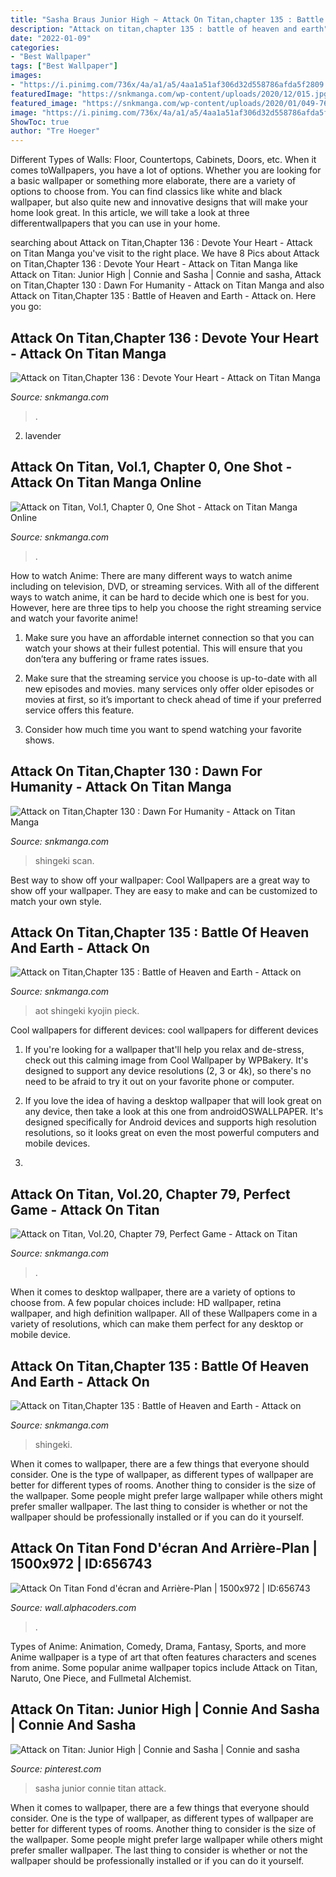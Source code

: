 ```yaml
---
title: "Sasha Braus Junior High ~ Attack On Titan,chapter 135 : Battle Of Heaven And Earth"
description: "Attack on titan,chapter 135 : battle of heaven and earth"
date: "2022-01-09"
categories:
- "Best Wallpaper"
tags: ["Best Wallpaper"]
images:
- "https://i.pinimg.com/736x/4a/a1/a5/4aa1a51af306d32d558786afda5f2809.jpg"
featuredImage: "https://snkmanga.com/wp-content/uploads/2020/12/015.jpg"
featured_image: "https://snkmanga.com/wp-content/uploads/2020/01/049-768x1180.jpg"
image: "https://i.pinimg.com/736x/4a/a1/a5/4aa1a51af306d32d558786afda5f2809.jpg"
ShowToc: true
author: "Tre Hoeger"
---
```



Different Types of Walls: Floor, Countertops, Cabinets, Doors, etc.
When it comes toWallpapers, you have a lot of options. Whether you are looking for a basic wallpaper or something more elaborate, there are a variety of options to choose from. You can find classics like white and black wallpaper, but also quite new and innovative designs that will make your home look great. In this article, we will take a look at three differentwallpapers that you can use in your home.

	

		
searching about Attack on Titan,Chapter 136 : Devote Your Heart - Attack on Titan Manga you've visit to the right place. We have 8 Pics about Attack on Titan,Chapter 136 : Devote Your Heart - Attack on Titan Manga like Attack on Titan: Junior High | Connie and Sasha | Connie and sasha, Attack on Titan,Chapter 130 : Dawn For Humanity - Attack on Titan Manga and also Attack on Titan,Chapter 135 : Battle of Heaven and Earth - Attack on. Here you go:
		
    
## Attack On Titan,Chapter 136 : Devote Your Heart - Attack On Titan Manga

<img loading=lazy src="https://snkmanga.com/wp-content/uploads/2020/12/028-1-768x1153.jpg" onerror="this.onerror=null;this.src='https://tse1.mm.bing.net/th?id=OIP.4ceLk2dT6KwBksBM0it7FgHaLH&amp;pid=15.1';" alt="Attack on Titan,Chapter 136 : Devote Your Heart - Attack on Titan Manga">

_Source: snkmanga.com_

>. 

	

2. lavender 

    
## Attack On Titan, Vol.1, Chapter 0, One Shot - Attack On Titan Manga Online

<img loading=lazy src="https://snkmanga.com/wp-content/uploads/2020/01/049-768x1180.jpg" onerror="this.onerror=null;this.src='https://tse2.mm.bing.net/th?id=OIP.6-lBMa5xL-_c-lnfmWg2IAHaLY&amp;pid=15.1';" alt="Attack on Titan, Vol.1, Chapter 0, One Shot - Attack on Titan Manga Online">

_Source: snkmanga.com_

>. 

	

How to watch Anime: There are many different ways to watch anime including on television, DVD, or streaming services.
With all of the different ways to watch anime, it can be hard to decide which one is best for you. However, here are three tips to help you choose the right streaming service and watch your favorite anime!
1. Make sure you have an affordable internet connection so that you can watch your shows at their fullest potential. This will ensure that you don’tera any buffering or frame rates issues.

2. Make sure that the streaming service you choose is up-to-date with all new episodes and movies. many services only offer older episodes or movies at first, so it’s important to check ahead of time if your preferred service offers this feature.

3. Consider how much time you want to spend watching your favorite shows.

    
## Attack On Titan,Chapter 130 : Dawn For Humanity - Attack On Titan Manga

<img loading=lazy src="https://snkmanga.com/wp-content/uploads/2020/07/015-711x1024.jpg" onerror="this.onerror=null;this.src='https://tse4.mm.bing.net/th?id=OIP.-p_l1i0yE2lc_vIDTJphgQHaKq&amp;pid=15.1';" alt="Attack on Titan,Chapter 130 : Dawn For Humanity - Attack on Titan Manga">

_Source: snkmanga.com_

>shingeki scan. 

	

Best way to show off your wallpaper:
Cool Wallpapers are a great way to show off your wallpaper. They are easy to make and can be customized to match your own style.

    
## Attack On Titan,Chapter 135 : Battle Of Heaven And Earth - Attack On

<img loading=lazy src="https://snkmanga.com/wp-content/uploads/2020/12/019.jpg" onerror="this.onerror=null;this.src='https://tse2.mm.bing.net/th?id=OIP.hGC4I6wf2S3JF7pPbq2-UgHaKZ&amp;pid=15.1';" alt="Attack on Titan,Chapter 135 : Battle of Heaven and Earth - Attack on">

_Source: snkmanga.com_

>aot shingeki kyojin pieck. 

	

Cool wallpapers for different devices:
cool wallpapers for different devices 

1. If you're looking for a wallpaper that'll help you relax and de-stress, check out this calming image from Cool Wallpaper by WPBakery. It's designed to support any device resolutions (2, 3 or 4k), so there's no need to be afraid to try it out on your favorite phone or computer.

2. If you love the idea of having a desktop wallpaper that will look great on any device, then take a look at this one from androidOSWALLPAPER. It's designed specifically for Android devices and supports high resolution resolutions, so it looks great on even the most powerful computers and mobile devices.

3.

    
## Attack On Titan, Vol.20, Chapter 79, Perfect Game - Attack On Titan

<img loading=lazy src="https://snkmanga.com/wp-content/uploads/2020/01/045-40-730x1024.jpg" onerror="this.onerror=null;this.src='https://tse2.mm.bing.net/th?id=OIP.hQYM9ZfnSA7ochwbG1ByiAHaKY&amp;pid=15.1';" alt="Attack on Titan, Vol.20, Chapter 79, Perfect Game - Attack on Titan">

_Source: snkmanga.com_

>. 

	

When it comes to desktop wallpaper, there are a variety of options to choose from. A few popular choices include: HD wallpaper, retina wallpaper, and high definition wallpaper. All of these Wallpapers come in a variety of resolutions, which can make them perfect for any desktop or mobile device. 

    
## Attack On Titan,Chapter 135 : Battle Of Heaven And Earth - Attack On

<img loading=lazy src="https://snkmanga.com/wp-content/uploads/2020/12/015.jpg" onerror="this.onerror=null;this.src='https://tse2.mm.bing.net/th?id=OIP.HBCHDWmFsi2amDR1SQGuHwHaK1&amp;pid=15.1';" alt="Attack on Titan,Chapter 135 : Battle of Heaven and Earth - Attack on">

_Source: snkmanga.com_

>shingeki. 

	

When it comes to wallpaper, there are a few things that everyone should consider. One is the type of wallpaper, as different types of wallpaper are better for different types of rooms. Another thing to consider is the size of the wallpaper. Some people might prefer large wallpaper while others might prefer smaller wallpaper. The last thing to consider is whether or not the wallpaper should be professionally installed or if you can do it yourself.

    
## Attack On Titan Fond D&#039;écran And Arrière-Plan | 1500x972 | ID:656743

<img loading=lazy src="https://images4.alphacoders.com/656/thumb-1920-656743.jpg" onerror="this.onerror=null;this.src='https://tse3.mm.bing.net/th?id=OIP.VG9mhDFTwDsCUDiQLNU8TgE2DJ&amp;pid=15.1';" alt="Attack On Titan Fond d&#039;écran and Arrière-Plan | 1500x972 | ID:656743">

_Source: wall.alphacoders.com_

>. 

	

Types of Anime: Animation, Comedy, Drama, Fantasy, Sports, and more
Anime wallpaper is a type of art that often features characters and scenes from anime. Some popular anime wallpaper topics include Attack on Titan, Naruto, One Piece, and Fullmetal Alchemist.

    
## Attack On Titan: Junior High | Connie And Sasha | Connie And Sasha

<img loading=lazy src="https://i.pinimg.com/736x/4a/a1/a5/4aa1a51af306d32d558786afda5f2809.jpg" onerror="this.onerror=null;this.src='https://tse3.mm.bing.net/th?id=OIP.45qf2iXezB6ipjE_vr6zCQHaE7&amp;pid=15.1';" alt="Attack on Titan: Junior High | Connie and Sasha | Connie and sasha">

_Source: pinterest.com_

>sasha junior connie titan attack. 

	

When it comes to wallpaper, there are a few things that everyone should consider. One is the type of wallpaper, as different types of wallpaper are better for different types of rooms. Another thing to consider is the size of the wallpaper. Some people might prefer large wallpaper while others might prefer smaller wallpaper. The last thing to consider is whether or not the wallpaper should be professionally installed or if you can do it yourself.

